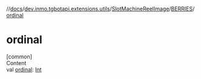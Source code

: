 //[docs](../../../../index.md)/[dev.inmo.tgbotapi.extensions.utils](../../index.md)/[SlotMachineReelImage](../index.md)/[BERRIES](index.md)/[ordinal](ordinal.md)



# ordinal  
[common]  
Content  
val [ordinal](ordinal.md): [Int](https://kotlinlang.org/api/latest/jvm/stdlib/kotlin/-int/index.html)  



